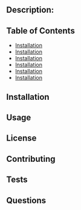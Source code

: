 <!-- ![license](https://img.shields.io/badge/License-MIT-blue) -->
<!-- Apache License 2.0
GNU General Public License v3.0
MIT License -->
<!-- # title -->

## Description: 

## Table of Contents

* [Installation](##Installation)
* [Installation](##Usage)
* [Installation](##License)
* [Installation](##Contributing)
* [Installation](##Tests)
* [Installation](##Questions)

## Installation

## Usage

## License

## Contributing

## Tests

## Questions